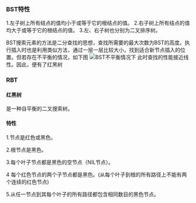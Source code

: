 ### BST特性
1.左子树上所有结点的值均小于或等于它的根结点的值。
2.右子树上所有结点的值均大于或等于它的根结点的值。
3.左、右子树也分别为二叉排序树。

BST搜索元素的方法是二分查找的思想，查找所需要的最大次数为BST的高度。执行插入时也是利用类似方法，通过一层一层比较大小，找到适合新节点插入的位置。但若存在不平衡的情况，如下图
![BST不平衡情况下](http://5b0988e595225.cdn.sohucs.com/images/20171102/3490195d7e3a405c97c34d391c71f09b.png)
此时查找的性能接近线性。因此，便有了红黑树

### RBT

#### 红黑树
是一种自平衡的二叉搜索树。
#### 特性
1.节点是红色或黑色。

2.根节点是黑色。

3.每个叶子节点都是黑色的空节点（NIL节点）。

4 每个红色节点的两个子节点都是黑色。(从每个叶子到根的所有路径上不能有两个连续的红色节点)

5.从任一节点到其每个叶子的所有路径都包含相同数目的黑色节点。

